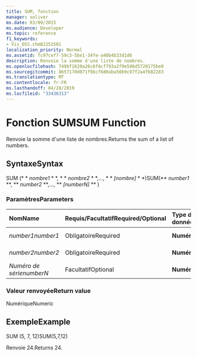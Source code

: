 ```yaml
---
title: SUM, fonction
manager: soliver
ms.date: 03/09/2015
ms.audience: Developer
ms.topic: reference
f1_keywords:
- Vis_DSS.chm82251501
localization_priority: Normal
ms.assetid: fc97cef7-59c3-5be1-34fe-a40b4b33d1d6
description: Renvoie la somme d'une liste de nombres.
ms.openlocfilehash: 749bf1620a26c6f4cf793a2f9e596d5720175be0
ms.sourcegitcommit: 8657170d071f9bcf680aba50b9c07f2a4fb82283
ms.translationtype: MT
ms.contentlocale: fr-FR
ms.lasthandoff: 04/28/2019
ms.locfileid: "33436313"
---
```

# <a name="sum-function"></a><span data-ttu-id="91f19-103">Fonction SUM</span><span class="sxs-lookup"><span data-stu-id="91f19-103">SUM Function</span></span>

<span data-ttu-id="91f19-104">Renvoie la somme d'une liste de nombres.</span><span class="sxs-lookup"><span data-stu-id="91f19-104">Returns the sum of a list of numbers.</span></span>
  
## <a name="syntax"></a><span data-ttu-id="91f19-105">Syntaxe</span><span class="sxs-lookup"><span data-stu-id="91f19-105">Syntax</span></span>

<span data-ttu-id="91f19-106">SUM (\* \* *nombre1* \* \*, \* \* *nombre2* \* \*,..., \* \* *[nombre]* \* \*)</span><span class="sxs-lookup"><span data-stu-id="91f19-106">SUM(\*\* *number1* \*\*, \*\* *number2* \*\*,..., \*\* *[numberN]* \*\* )</span></span> 
  
### <a name="parameters"></a><span data-ttu-id="91f19-107">Paramètres</span><span class="sxs-lookup"><span data-stu-id="91f19-107">Parameters</span></span>

|<span data-ttu-id="91f19-108">**Nom**</span><span class="sxs-lookup"><span data-stu-id="91f19-108">**Name**</span></span>|<span data-ttu-id="91f19-109">**Requis/Facultatif**</span><span class="sxs-lookup"><span data-stu-id="91f19-109">**Required/Optional**</span></span>|<span data-ttu-id="91f19-110">**Type de données**</span><span class="sxs-lookup"><span data-stu-id="91f19-110">**Data Type**</span></span>|<span data-ttu-id="91f19-111">**Description**</span><span class="sxs-lookup"><span data-stu-id="91f19-111">**Description**</span></span>|
|:-----|:-----|:-----|:-----|
| <span data-ttu-id="91f19-112">_number1_</span><span class="sxs-lookup"><span data-stu-id="91f19-112">_number1_</span></span> <br/> |<span data-ttu-id="91f19-113">Obligatoire</span><span class="sxs-lookup"><span data-stu-id="91f19-113">Required</span></span>  <br/> |<span data-ttu-id="91f19-114">**Numérique**</span><span class="sxs-lookup"><span data-stu-id="91f19-114">**Numeric**</span></span> <br/> |<span data-ttu-id="91f19-115">Premier nombre</span><span class="sxs-lookup"><span data-stu-id="91f19-115">The first number.</span></span>  <br/> |
| <span data-ttu-id="91f19-116">_number2_</span><span class="sxs-lookup"><span data-stu-id="91f19-116">_number2_</span></span> <br/> |<span data-ttu-id="91f19-117">Obligatoire</span><span class="sxs-lookup"><span data-stu-id="91f19-117">Required</span></span>  <br/> |<span data-ttu-id="91f19-118">**Numérique**</span><span class="sxs-lookup"><span data-stu-id="91f19-118">**Numeric**</span></span> <br/> |<span data-ttu-id="91f19-119">Deuxième nombre</span><span class="sxs-lookup"><span data-stu-id="91f19-119">The second number.</span></span>  <br/> |
| <span data-ttu-id="91f19-120">_Numéro de série_</span><span class="sxs-lookup"><span data-stu-id="91f19-120">_numberN_</span></span> <br/> |<span data-ttu-id="91f19-121">Facultatif</span><span class="sxs-lookup"><span data-stu-id="91f19-121">Optional</span></span>  <br/> |<span data-ttu-id="91f19-122">**Numérique**</span><span class="sxs-lookup"><span data-stu-id="91f19-122">**Numeric**</span></span> <br/> |<span data-ttu-id="91f19-123">Nième nombre</span><span class="sxs-lookup"><span data-stu-id="91f19-123">The nth number.</span></span>  <br/> |
   
### <a name="return-value"></a><span data-ttu-id="91f19-124">Valeur renvoyée</span><span class="sxs-lookup"><span data-stu-id="91f19-124">Return value</span></span>

<span data-ttu-id="91f19-125">Numérique</span><span class="sxs-lookup"><span data-stu-id="91f19-125">Numeric</span></span>
  
## <a name="example"></a><span data-ttu-id="91f19-126">Exemple</span><span class="sxs-lookup"><span data-stu-id="91f19-126">Example</span></span>

<span data-ttu-id="91f19-127">SUM (5, 7, 12)</span><span class="sxs-lookup"><span data-stu-id="91f19-127">SUM(5,7,12)</span></span>
  
<span data-ttu-id="91f19-128">Renvoie 24.</span><span class="sxs-lookup"><span data-stu-id="91f19-128">Returns 24.</span></span>
  

